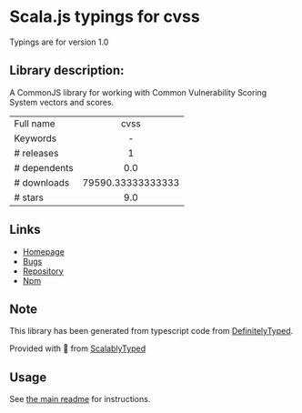 
# Scala.js typings for cvss

Typings are for version 1.0

## Library description:
A CommonJS library for working with Common Vulnerability Scoring System vectors and scores.

|                    |                 |
| ------------------ | :-------------: |
| Full name          | cvss |
| Keywords           | - |
| # releases         | 1 |
| # dependents       | 0.0 |
| # downloads        | 79590.33333333333 |
| # stars            | 9.0 |

## Links
- [Homepage](https://github.com/aaronmccall/cvss#readme)
- [Bugs](https://github.com/aaronmccall/cvss/issues)
- [Repository](https://github.com/aaronmccall/cvss)
- [Npm](https://www.npmjs.com/package/cvss)
    


## Note
This library has been generated from typescript code from [DefinitelyTyped](https://definitelytyped.org).

Provided with :purple_heart: from [ScalablyTyped](https://github.com/oyvindberg/ScalablyTyped)

## Usage
See [the main readme](../../readme.md) for instructions.


